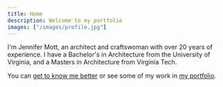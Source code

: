 ```yaml
---
title: Home
description: Welcome to my portfolio
images: ["/images/profile.jpg"]
---
```


I'm Jennifer Mott, an architect and craftswoman with over 20 years of experience. I have a Bachelor's in Architecture from the University of Virginia, and a Masters in Architecture from Virginia Tech.

You can [get to know me better](/about) or see some of my work in [my portfolio](/portfolio).
